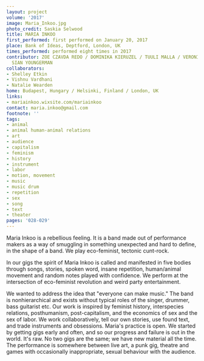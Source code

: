 ```yaml
---
layout: project
volume: '2017'
image: Maria_Inkoo.jpg
photo_credit: Saskia Selwood
title: MARIA INKOO
first_performed: first performed on January 20, 2017
place: Bank of Ideas, Deptford, London, UK
times_performed: performed eight times in 2017
contributor: ZOE CZAVDA REDO / DOMINIKA KIERUZEL / TUULI MALLA / VERONIKA SZABÓ /
  SIAN YOUNGERMAN
collaborators:
- Shelley Etkin
- Vishnu Vardhani
- Natalie Wearden
home: Budapest, Hungary / Helsinki, Finland / London, UK
links:
- mariainkoo.wixsite.com/mariainkoo
contact: maria.inkoo@gmail.com
footnote: ''
tags:
- animal
- animal human-animal relations
- art
- audience
- capitalism
- feminism
- history
- instrument
- labor
- motion, movement
- music
- music drum
- repetition
- sex
- song
- text
- theater
pages: '028-029'
---
```


Maria Inkoo is a rebellious feeling. It is a band made out of performance makers as a way of smuggling in something unexpected and hard to define, in the shape of a band. We play eco-feminist, tectonic cunt-rock.

In our gigs the spirit of Maria Inkoo is called and manifested in five bodies through songs, stories, spoken word, insane repetition, human/animal movement and random notes played with confidence. We perform at the intersection of eco-feminist revolution and weird party entertainment.

We wanted to address the idea that "everyone can make music." The band is nonhierarchical and exists without typical roles of the singer, drummer, bass guitarist etc. Our work is inspired by feminist history, interspecies relations, posthumanism, post-capitalism, and the economics of sex and the sex of labor. We work collaboratively, tell our own stories, use found text, and trade instruments and obsessions. Maria's practice is open. We started by getting gigs early and often, and so our progress and failure is out in the world. It's raw. No two gigs are the same; we have new material all the time. The performance is somewhere between live art, a punk gig, theatre and games with occasionally inappropriate, sexual behaviour with the audience.
